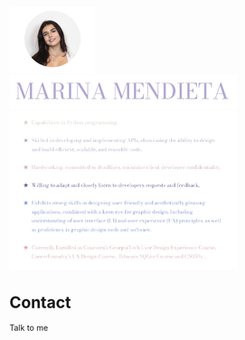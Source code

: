 
<img src="https://github.com/marinamen/unit3_project/blob/main/images/Screenshot_2024-01-17_at_00.20.45-removebg-preview.png" width=30% height=30%>
<img src="https://github.com/marinamen/unit3_project/blob/main/images/Screenshot_2024-01-16_at_23.54.36-removebg-preview.png" width=80% height=80%>
<img src="https://github.com/marinamen/unit3_project/blob/main/images/Screenshot_2024-01-17_at_10.18.10-removebg-preview.png" width=80% height=80%>

# Contact
Talk to me
